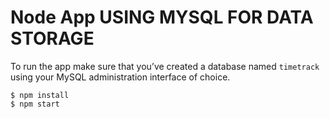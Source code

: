 # Node App USING MYSQL FOR DATA STORAGE

To run the app make sure that you’ve created a database named 
```timetrack``` using your MySQL administration interface of choice.
```
$ npm install
$ npm start
```